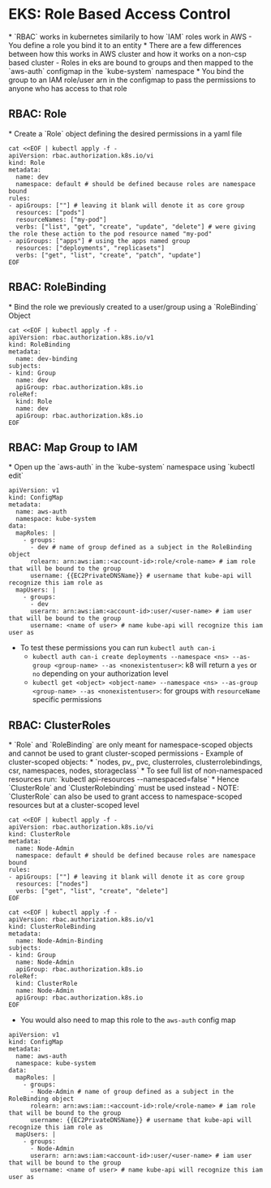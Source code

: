 <h1>EKS: Role Based Access Control</h1>
* `RBAC` works in kubernetes similarily to how `IAM` roles work in AWS
  - You define a role you bind it to an entity
* There are a few differences between how this works in AWS cluster and how it works on a non-csp based cluster
  - Roles in eks are bound to groups and then mapped to the `aws-auth` configmap in the `kube-system` namespace
    * You bind the group to an IAM role/user arn in the configmap to pass the permissions to anyone who has access to that role
<h2>RBAC: Role</h2>
* Create a `Role` object defining the desired permissions in a yaml file

```
cat <<EOF | kubectl apply -f -
apiVersion: rbac.authorization.k8s.io/vi
kind: Role
metadata:
  name: dev
  namespace: default # should be defined because roles are namespace bound
rules:
- apiGroups: [""] # leaving it blank will denote it as core group
  resources: ["pods"]
  resourceNames: ["my-pod"]
  verbs: ["list", "get", "create", "update", "delete"] # were giving the role these action to the pod resource named "my-pod"
- apiGroups: ["apps"] # using the apps named group
  resources: ["deployments", "replicasets"]
  verbs: ["get", "list", "create", "patch", "update"]
EOF
```

<h2>RBAC: RoleBinding</h2>
* Bind the role we previously created to a user/group using a `RoleBinding` Object

```
cat <<EOF | kubectl apply -f -
apiVersion: rbac.authorization.k8s.io/v1
kind: RoleBinding
metadata:
  name: dev-binding
subjects:
- kind: Group 
  name: dev
  apiGroup: rbac.authorization.k8s.io
roleRef:
  kind: Role
  name: dev
  apiGroup: rbac.authorization.k8s.io
EOF
```

<h2>RBAC: Map Group to IAM</h2>
* Open up the `aws-auth` in the `kube-system` namespace using `kubectl edit`

```
apiVersion: v1
kind: ConfigMap
metadata:
  name: aws-auth
  namespace: kube-system
data:
  mapRoles: |
    - groups:
      - dev # name of group defined as a subject in the RoleBinding object
      rolearn: arn:aws:iam::<account-id>:role/<role-name> # iam role that will be bound to the group
      username: {{EC2PrivateDNSName}} # username that kube-api will recognize this iam role as
  mapUsers: |
    - groups:
      - dev
      userarn: arn:aws:iam:<account-id>:user/<user-name> # iam user that will be bound to the group
      username: <name of user> # name kube-api will recognize this iam user as
```

* To test these permissions you can run `kubectl auth can-i`
  - `kubectl auth can-i create deployments --namespace <ns> --as-group <group-name> --as <nonexistentuser>`: k8 will return a `yes` or `no` depending on your authorization level
  - `kubectl get <object> <object-name> --namespace <ns> --as-group <group-name> --as <nonexistentuser>`: for groups with `resourceName` specific permissions
<h2>RBAC: ClusterRoles</h2>
* `Role` and `RoleBinding` are only meant for namespace-scoped objects and cannot be used to grant cluster-scoped permissions
  - Example of cluster-scoped objects:
    * `nodes, pv,, pvc, clusterroles, clusterrolebindings, csr, namespaces, nodes, storageclass`
    * To see full list of non-namespaced resources run: `kubectl api-resources --namespaced=false`
* Hence `ClusterRole` and `ClusterRolebinding` must be used instead
  - NOTE: `ClusterRole` can also be used to grant access to namespace-scoped resources but at a cluster-scoped level

```
cat <<EOF | kubectl apply -f -
apiVersion: rbac.authorization.k8s.io/vi
kind: ClusterRole
metadata:
  name: Node-Admin
  namespace: default # should be defined because roles are namespace bound
rules:
- apiGroups: [""] # leaving it blank will denote it as core group
  resources: ["nodes"]
  verbs: ["get", "list", "create", "delete"]
EOF

cat <<EOF | kubectl apply -f -
apiVersion: rbac.authorization.k8s.io/v1
kind: ClusterRoleBinding
metadata:
  name: Node-Admin-Binding
subjects:
- kind: Group 
  name: Node-Admin
  apiGroup: rbac.authorization.k8s.io
roleRef:
  kind: ClusterRole
  name: Node-Admin
  apiGroup: rbac.authorization.k8s.io
EOF
```

* You would also need to map this role to the `aws-auth` config map

```
apiVersion: v1
kind: ConfigMap
metadata:
  name: aws-auth
  namespace: kube-system
data:
  mapRoles: |
    - groups:
      - Node-Admin # name of group defined as a subject in the RoleBinding object
      rolearn: arn:aws:iam::<account-id>:role/<role-name> # iam role that will be bound to the group
      username: {{EC2PrivateDNSName}} # username that kube-api will recognize this iam role as
  mapUsers: |
    - groups:
      - Node-Admin
      userarn: arn:aws:iam:<account-id>:user/<user-name> # iam user that will be bound to the group
      username: <name of user> # name kube-api will recognize this iam user as
```
